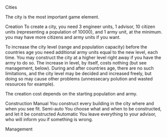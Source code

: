 Cities

The city is the most important game element.

Creation
To create a city, you need 3 engineer units, 1 advisor, 10 citizen units (representing a population of 10000), and 1 army unit, at the minimum. you may have more citizens and army units if you want.

To increase the city level (range and population capacity) before the countries age you need additional army units equal to the new level, each time. You may construct the city at a higher level right away if you have the army to do so. The increase in level, by itself, costs nothing (but see management, below). During and after countries age, there are no such limitations, and the city level may be decided and increased freely, but doing so may cause other problems (unnessecary polution and wasted resources for example).

The creation cost depends on the starting population and army.

Construction
 Manual
You construct every building in the city where and when you see fit.
 Semi-auto
You choose what and when to be constructed, and let it be constructed
 Automatic
You leave everything to your advisor, who will inform you if something is wrong.

Management

